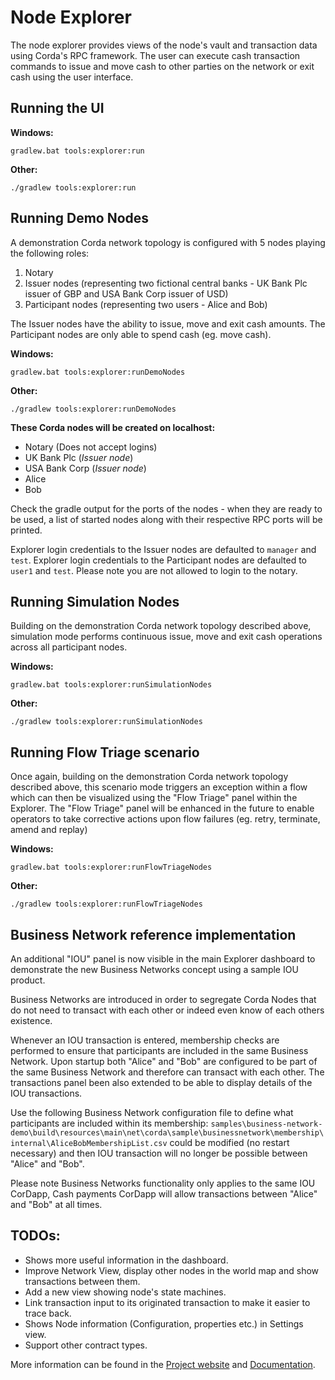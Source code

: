 # Node Explorer

The node explorer provides views of the node's vault and transaction data using Corda's RPC framework.
The user can execute cash transaction commands to issue and move cash to other parties on the network or exit cash using the user interface.

## Running the UI

**Windows:**

    gradlew.bat tools:explorer:run

**Other:**

    ./gradlew tools:explorer:run
    

## Running Demo Nodes

A demonstration Corda network topology is configured with 5 nodes playing the following roles:
1. Notary
2. Issuer nodes (representing two fictional central banks - UK Bank Plc issuer of GBP and USA Bank Corp issuer of USD)
3. Participant nodes (representing two users - Alice and Bob)

The Issuer nodes have the ability to issue, move and exit cash amounts.
The Participant nodes are only able to spend cash (eg. move cash).

**Windows:**

    gradlew.bat tools:explorer:runDemoNodes

**Other:**

    ./gradlew tools:explorer:runDemoNodes

**These Corda nodes will be created on localhost:**

   * Notary (Does not accept logins)
   * UK Bank Plc (*Issuer node*)
   * USA Bank Corp (*Issuer node*)
   * Alice
   * Bob
   
Check the gradle output for the ports of the nodes - when they are ready to be used, a list of started nodes along
with their respective RPC ports will be printed.

Explorer login credentials to the Issuer nodes are defaulted to ``manager`` and ``test``.
Explorer login credentials to the Participant nodes are defaulted to ``user1`` and ``test``.
Please note you are not allowed to login to the notary.

## Running Simulation Nodes

Building on the demonstration Corda network topology described above, simulation mode performs continuous
issue, move and exit cash operations across all participant nodes.

**Windows:**

    gradlew.bat tools:explorer:runSimulationNodes

**Other:**

    ./gradlew tools:explorer:runSimulationNodes

## Running Flow Triage scenario

Once again, building on the demonstration Corda network topology described above, this scenario mode triggers 
an exception within a flow which can then be visualized using the "Flow Triage" panel within the Explorer.
The "Flow Triage" panel will be enhanced in the future to enable operators to take corrective actions upon flow failures 
(eg. retry, terminate, amend and replay)

**Windows:**

    gradlew.bat tools:explorer:runFlowTriageNodes

**Other:**

    ./gradlew tools:explorer:runFlowTriageNodes

## Business Network reference implementation

An additional "IOU" panel is now visible in the main Explorer dashboard to demonstrate the new Business Networks concept using a sample IOU product.

Business Networks are introduced in order to segregate Corda Nodes that do not need to transact with each other or indeed even know of each others existence.

Whenever an IOU transaction is entered, membership checks are performed to ensure that participants are included in the same
Business Network.
Upon startup both "Alice" and "Bob" are configured to be part of the same Business Network and therefore can transact with each other. 
The transactions panel been also extended to be able to display details of the IOU transactions.

Use the following Business Network configuration file to define what participants are included within its membership:
`samples\business-network-demo\build\resources\main\net\corda\sample\businessnetwork\membership\internal\AliceBobMembershipList.csv`
could be modified (no restart necessary) and then IOU transaction will no longer be possible between "Alice" and "Bob".

Please note Business Networks functionality only applies to the same IOU CorDapp, Cash payments CorDapp will allow transactions between
"Alice" and "Bob" at all times.

## TODOs:
- Shows more useful information in the dashboard.
- Improve Network View, display other nodes in the world map and show transactions between them.
- Add a new view showing node's state machines.
- Link transaction input to its originated transaction to make it easier to trace back.
- Shows Node information (Configuration, properties etc.) in Settings view. 
- Support other contract types.


More information can be found in the [Project website](https://corda.net) and [Documentation](https://docs.corda.net).